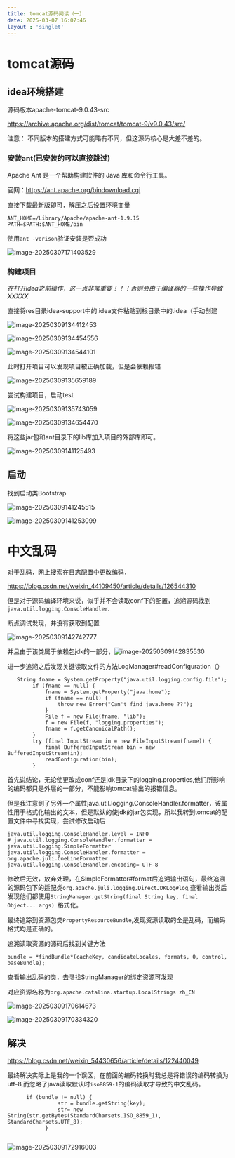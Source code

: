 ```yaml
---
title: tomcat源码阅读（一）
date: 2025-03-07 16:07:46
layout : 'singlet'
---
```






# tomcat源码



##  idea环境搭建



源码版本apache-tomcat-9.0.43-src

https://archive.apache.org/dist/tomcat/tomcat-9/v9.0.43/src/



注意： 不同版本的搭建方式可能略有不同，但这源码核心是大差不差的。







### 安装ant(已安装的可以直接跳过)

Apache Ant 是一个帮助构建软件的 Java 库和命令行工具。

官网：https://ant.apache.org/bindownload.cgi



直接下载最新版即可，解压之后设置环境变量



```
ANT_HOME=/Library/Apache/apache-ant-1.9.15
PATH=$PATH:$ANT_HOME/bin
```





使用`ant -verison`验证安装是否成功

![image-20250307171403529](https://blog.wenzhuo4657.org/img/image-20250307171403529.png)

### 构建项目



*在打开idea之前操作，这一点非常重要！！！否则会由于编译器的一些操作导致XXXXX*

直接将res目录idea-support中的.idea文件粘贴到根目录中的.idea（手动创建

![image-20250309134412453](https://blog.wenzhuo4657.org/img/image-20250309134412453.png)

![image-20250309134454556](https://blog.wenzhuo4657.org/img/image-20250309134454556.png)

![image-20250309134544101](https://blog.wenzhuo4657.org/img/image-20250309134544101.png)





此时打开项目可以发现项目被正确加载，但是会依赖报错

![image-20250309135659189](https://blog.wenzhuo4657.org/img/image-20250309135659189.png)



尝试构建项目，启动test

![image-20250309135743059](https://blog.wenzhuo4657.org/img/image-20250309135743059.png)



![image-20250309134654470](https://blog.wenzhuo4657.org/img/image-20250309134654470.png)



将这些jar包和ant目录下的lib库加入项目的外部库即可。

![image-20250309141125493](https://blog.wenzhuo4657.org/img/image-20250309141125493.png)

## 启动



找到启动类Bootstrap



![image-20250309141245515](https://blog.wenzhuo4657.org/img/image-20250309141245515.png)

![image-20250309141253099](https://blog.wenzhuo4657.org/img/image-20250309141253099.png)



# 中文乱码



对于乱码，网上搜索在日志配置中更改编码，

https://blog.csdn.net/weixin_44109450/article/details/126544310



但是对于源码编译环境来说，似乎并不会读取conf下的配置，追溯源码找到`java.util.logging.ConsoleHandler`.

断点调试发现，并没有获取到配置

![image-20250309142742777](https://blog.wenzhuo4657.org/img/image-20250309142742777.png)

并且由于该类属于依赖包jdk的一部分，![image-20250309142835530](https://blog.wenzhuo4657.org/img/image-20250309142835530.png)

进一步追溯之后发现关键读取文件的方法LogManager#readConfiguration（）

```
   String fname = System.getProperty("java.util.logging.config.file");
        if (fname == null) {
            fname = System.getProperty("java.home");
            if (fname == null) {
                throw new Error("Can't find java.home ??");
            }
            File f = new File(fname, "lib");
            f = new File(f, "logging.properties");
            fname = f.getCanonicalPath();
        }
        try (final InputStream in = new FileInputStream(fname)) {
            final BufferedInputStream bin = new BufferedInputStream(in);
            readConfiguration(bin);
        }
```

首先说结论，无论使更改成conf还是jdk目录下的logging.properties,他们所影响的编码都只是外层的一部分，不能影响tomcat输出的报错信息。

但是我注意到了另外一个属性java.util.logging.ConsoleHandler.formatter，该属性用于格式化输出的文本，但是默认的使jdk的jar包实现，所以我转到tomcat的配置文件中寻找实现，尝试修改启动后

```
java.util.logging.ConsoleHandler.level = INFO
# java.util.logging.ConsoleHandler.formatter = java.util.logging.SimpleFormatter
java.util.logging.ConsoleHandler.formatter = org.apache.juli.OneLineFormatter
java.util.logging.ConsoleHandler.encoding= UTF-8
```



修改后无效，放弃处理，在SimpleFormatter#format后追溯输出语句，最终追溯的源码包下的适配类`org.apache.juli.logging.DirectJDKLog#log`,查看输出类后发现他们都使用`StringManager.getString(final String key, final Object... args) `格式化。





最终追踪到资源包类`PropertyResourceBundle`,发现资源读取的全是乱码，而编码格式均是正确的。

追溯读取资源的源码后找到关键方法

`bundle = *findBundle*(cacheKey, candidateLocales, formats, 0, control, baseBundle);`





查看输出乱码的类，去寻找StringManager的绑定资源可发现

对应资源名称为`org.apache.catalina.startup.LocalStrings zh_CN `

![image-20250309170614673](https://blog.wenzhuo4657.org/img/image-20250309170614673.png)

![image-20250309170334320](https://blog.wenzhuo4657.org/img/image-20250309170334320.png)







## 解决

https://blog.csdn.net/weixin_54430656/article/details/122440049



最终解决实际上是我的一个误区，在前面的编码转换时我总是将错误的编码转换为utf-8,而忽略了java读取默认时`iso8859-1`的编码读取才导致的中文乱码。

```
      if (bundle != null) {
                str = bundle.getString(key);
                str= new String(str.getBytes(StandardCharsets.ISO_8859_1), StandardCharsets.UTF_8);
            }
            
```



![image-20250309172916003](https://blog.wenzhuo4657.org/img/image-20250309172916003.png)









